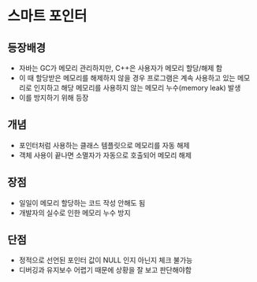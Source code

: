 # 스마트 포인터
## 등장배경

- 자바는 GC가 메모리 관리하지만, C++은 사용자가 메모리 할당/해제 함
- 이 때 할당받은 메모리를 해제하지 않을 경우 프로그램은 계속 사용하고 있는 메모리로 인지하고 해당 메모리를 사용하지 않는 메모리 누수(memory leak) 발생
- 이를 방지하기 위해 등장

## 개념

- 포인터처럼 사용하는 클래스 템플릿으로 메모리를 자동 해제
- 객체 사용이 끝나면 소멸자가 자동으로 호출되어 메모리 해제

## 장점

- 일일이 메모리 할당하는 코드 작성 안해도 됨
- 개발자의 실수로 인한 메모리 누수 방지

## 단점

- 정적으로 선언된 포인터 값이 NULL 인지 아닌지 체크 불가능
- 디버깅과 유지보수 어렵기 때문에 상황을 잘 보고 판단해야함